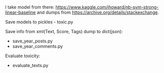 I take model from there: https://www.kaggle.com/jhoward/nb-svm-strong-linear-baseline and dumps from https://archive.org/details/stackexchange.

Save models to pickles - toxic.py

Save info from xml(Text, Score, Tags) dump to dict(json):
 - save_year_posts.py
 - save_year_comments.py
 
 Evaluate toxicity:
  - evaluate_texts.py
